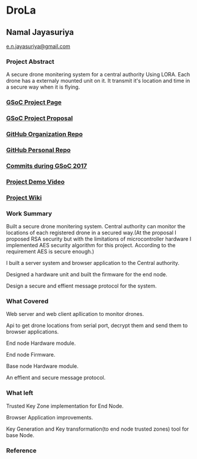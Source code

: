 # DroLa

## Namal Jayasuriya
e.n.jayasuriya@gmail.com

### Project Abstract
A secure drone monitering system for a central authority Using LORA. Each drone has a externaly mounted unit on it. It transmit it's location and time in a secure way when it is flying. 

### [GSoC Project Page](https://summerofcode.withgoogle.com/projects/#5995323712339968)

### [GSoC Project Proposal](https://storage.googleapis.com/summerofcode-prod.appspot.com/gsoc/core_project/doc/5863729068507136_1491227001_DroLaproposal_.pdf?Expires=1504085190&GoogleAccessId=summerofcode-prod%40appspot.gserviceaccount.com&Signature=E2A9q3TUup7dMoldvkhk7F97bHU71I03harb6KsCAziv%2Fe1IgZWG3t5rTlUPZcX7Ww4wTSoyPhWPmaO5P95LUg6H6CE%2FtkD2RG7LOwB7EeeJVME3CXX30HiOihkTHAZ39kITmOL1QF2%2FPVVeryaPBPsTsH9ENkzue3%2BQuYB8qAUMs02zKhZ4uONFjfcNeh1pYH0L5hOsSM9%2B21CD2smlw4CEB96eiGZum00ABXkQ%2BdrFDVlI1N3tF6jOhC2xxk6VfVELvpXzxM6ofcQeDwrYdKz1lvhcNYK3F2aluFng20u1kE%2BVuyaYQOhEL6KeFvs4ZA1olt%2FxHUCOVCFqdbvQgw%3D%3D)

### [GitHub Organization Repo](https://github.com/scorelab/drola)

### [GitHub Personal Repo](https://github.com/NamalJayasuriya/drola)

### [Commits during GSoC 2017](https://github.com/NamalJayasuriya/drola/commits/master)

### [Project Demo Video](https://www.youtube.com/watch?v=1I--f2gv1WM&list=UUuT-aJUcxQLe6E5IRniEX6A&index=1)

### [Project Wiki](https://github.com/NamalJayasuriya/drola/wiki/Drola)

### Work Summary

Built a secure drone monitering system. Central authority can monitor the locations of each registered drone in a secured way.(At the proposal I proposed RSA security but with the limitations of microcontroller hardware I implemented AES security algorithm for this project. According to the requirement AES is secure enough.) 

I built a server system and browser application to the Central authority.

Designed a hardware unit and built the firmware for the end node.

Design a secure and effient message protocol for the system.


### What Covered

Web server and web client apllication to monitor drones.

Api to get drone locations from serial port, decrypt them and send them to browser applications.

End node Hardware module.

End node Firmware.

Base node Hardware module.

An effient and secure message protocol.


### What left

Trusted Key Zone implementation for End Node.

Browser Application improvements.

Key Generation and Key transformation(to end node trusted zones) tool for base Node.

### Reference
